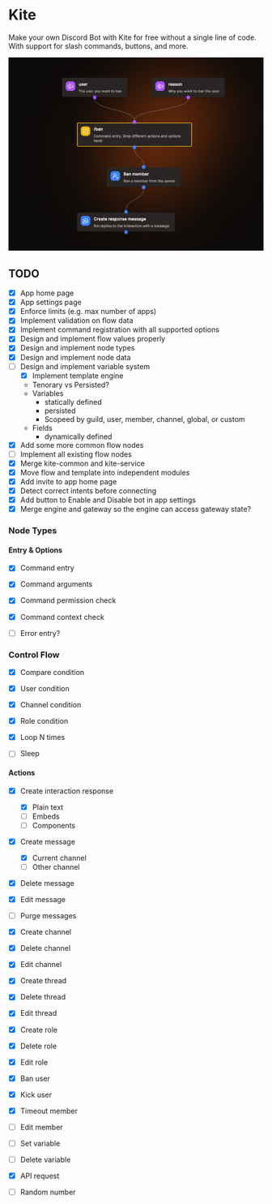 # Kite

Make your own Discord Bot with Kite for free without a single line of code. With support for slash commands, buttons, and more.

![Flow Example](./example-flow.png)

## TODO

- [x] App home page
- [x] App settings page
- [x] Enforce limits (e.g. max number of apps)
- [x] Implement validation on flow data
- [x] Implement command registration with all supported options
- [x] Design and implement flow values properly
- [x] Design and implement node types
- [x] Design and implement node data
- [ ] Design and implement variable system
  - [x] Implement template engine
  - Tenorary vs Persisted?
  - Variables
    - statically defined
    - persisted
    - Scopeed by guild, user, member, channel, global, or custom
  - Fields
    - dynamically defined
- [x] Add some more common flow nodes
- [ ] Implement all existing flow nodes
- [x] Merge kite-common and kite-service
- [x] Move flow and template into independent modules
- [x] Add invite to app home page
- [x] Detect correct intents before connecting
- [x] Add button to Enable and Disable bot in app settings
- [x] Merge engine and gateway so the engine can access gateway state?

### Node Types

#### Entry & Options

- [x] Command entry
- [x] Command arguments
- [x] Command permission check
- [x] Command context check

- [ ] Error entry?

### Control Flow

- [x] Compare condition
- [x] User condition
- [x] Channel condition
- [x] Role condition

- [x] Loop N times
- [ ] Sleep

#### Actions

- [x] Create interaction response

  - [x] Plain text
  - [ ] Embeds
  - [ ] Components

- [x] Create message
  - [x] Current channel
  - [ ] Other channel
- [x] Delete message
- [x] Edit message
- [ ] Purge messages

- [x] Create channel
- [x] Delete channel
- [x] Edit channel

- [x] Create thread
- [x] Delete thread
- [x] Edit thread

- [x] Create role
- [x] Delete role
- [x] Edit role

- [x] Ban user
- [x] Kick user
- [x] Timeout member
- [ ] Edit member

- [ ] Set variable
- [ ] Delete variable

- [x] API request
- [ ] Random number
